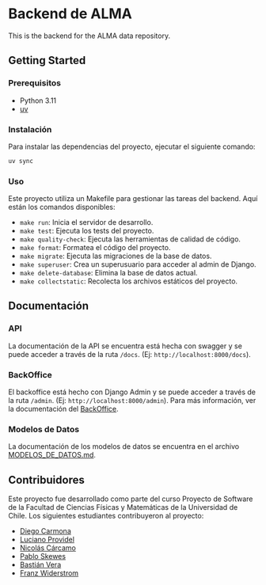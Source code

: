 # Backend de ALMA

This is the backend for the ALMA data repository.

## Getting Started

### Prerequisitos

- Python 3.11
- [uv](https://docs.astral.sh/uv/)

### Instalación

Para instalar las dependencias del proyecto, ejecutar el siguiente comando:

```bash
uv sync
```

### Uso

Este proyecto utiliza un Makefile para gestionar las tareas del backend. Aquí están los comandos disponibles:

- `make run`: Inicia el servidor de desarrollo.
- `make test`: Ejecuta los tests del proyecto.
- `make quality-check`: Ejecuta las herramientas de calidad de código.
- `make format`: Formatea el código del proyecto.
- `make migrate`: Ejecuta las migraciones de la base de datos.
- `make superuser`: Crea un superusuario para acceder al admin de Django.
- `make delete-database`: Elimina la base de datos actual.
- `make collectstatic`: Recolecta los archivos estáticos del proyecto.

## Documentación

### API

La documentación de la API se encuentra está hecha con swagger y se puede acceder a través de la ruta `/docs`. (Ej: `http://localhost:8000/docs`).

### BackOffice

El backoffice está hecho con Django Admin y se puede acceder a través de la ruta `/admin`. (Ej: `http://localhost:8000/admin`). Para más información, ver la documentación del [BackOffice](./docs/BACKOFFICE.md).

### Modelos de Datos

La documentación de los modelos de datos se encuentra en el archivo [MODELOS_DE_DATOS.md](./docs/MODELOS_DE_DATOS.md).

## Contribuidores

Este proyecto fue desarrollado como parte del curso Proyecto de Software de la Facultad de Ciencias Físicas y Matemáticas de la Universidad de Chile. Los siguientes estudiantes contribuyeron al proyecto:

- [Diego Carmona](https://github.com/Diego-Carmona)
- [Luciano Providel](https://github.com/Lu-desu)
- [Nicolás Cárcamo](https://github.com/nicolascarcamo)
- [Pablo Skewes](https://github.com/pabloskewes)
- [Bastián Vera](https://github.com/bverab)
- [Franz Widerstrom](https://github.com/Franzo1)
